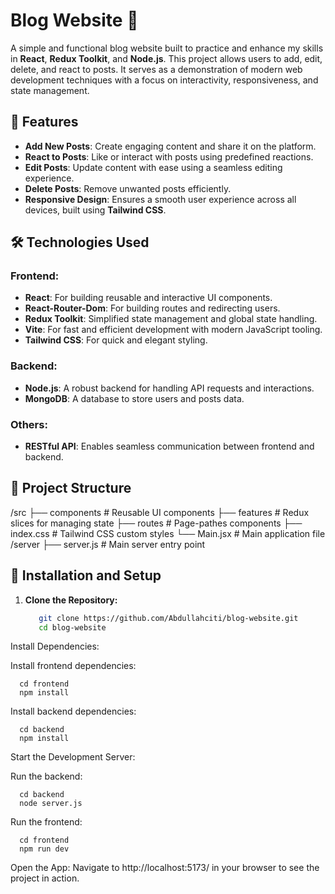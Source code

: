 # Blog Website 🌟  

A simple and functional blog website built to practice and enhance my skills in **React**, **Redux Toolkit**, and **Node.js**. This project allows users to add, edit, delete, and react to posts. It serves as a demonstration of modern web development techniques with a focus on interactivity, responsiveness, and state management.  

## 🚀 Features  
- **Add New Posts**: Create engaging content and share it on the platform.  
- **React to Posts**: Like or interact with posts using predefined reactions.  
- **Edit Posts**: Update content with ease using a seamless editing experience.  
- **Delete Posts**: Remove unwanted posts efficiently.  
- **Responsive Design**: Ensures a smooth user experience across all devices, built using **Tailwind CSS**.  

## 🛠️ Technologies Used  

### Frontend:  
- **React**: For building reusable and interactive UI components.  
- **React-Router-Dom**: For building routes and redirecting users.  
- **Redux Toolkit**: Simplified state management and global state handling.  
- **Vite**: For fast and efficient development with modern JavaScript tooling.  
- **Tailwind CSS**: For quick and elegant styling.  

### Backend:  
- **Node.js**: A robust backend for handling API requests and interactions.  
- **MongoDB**: A database to store users and posts data.  

### Others:  
- **RESTful API**: Enables seamless communication between frontend and backend.  

## 📂 Project Structure   
/src
├── components # Reusable UI components
├── features # Redux slices for managing state
├── routes # Page-pathes components
├── index.css # Tailwind CSS custom styles
└── Main.jsx # Main application file
/server
├── server.js # Main server entry point

## 🔧 Installation and Setup  

1. **Clone the Repository:**  
   ```bash
      git clone https://github.com/Abdullahciti/blog-website.git
      cd blog-website
Install Dependencies:

Install frontend dependencies:
   
      cd frontend
      npm install

Install backend dependencies:
   
      cd backend
      npm install

Start the Development Server:

Run the backend:

      cd backend
      node server.js

Run the frontend:
      
      cd frontend
      npm run dev
      
Open the App:
Navigate to http://localhost:5173/ in your browser to see the project in action.
